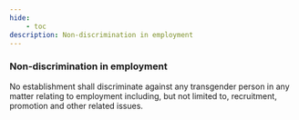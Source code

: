 ```yaml
---
hide:
    - toc
description: Non-discrimination in employment
---
```


### Non-discrimination in employment

No establishment shall discriminate against any transgender person in any matter relating to employment including, but not limited to, recruitment, promotion and other related issues.
